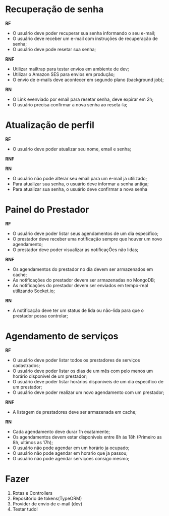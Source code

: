 # Recuperação de senha

**RF**

- O usuário deve poder recuperar sua senha informando  o seu e-mail;
- O usuário deve receber um e-mail com instruções de recuperação de senha;
- O usuário deve pode resetar sua senha;

**RNF**

- Utilizar mailtrap para testar envios em ambiente de dev;
- Utilizar o Amazon SES para envios em produção;
- O envio de e-mails deve acontecer em segundo plano (background job);

**RN**

- O Link evenviado por email para resetar senha, deve expirar em 2h;
- O usuário precisa confirmar a nova senha ao reseta-la;

# Atualização de perfil

**RF**

- O usuário deve poder atualizar seu nome, email e senha;

**RNF**

**RN**

- O usuário não pode alterar seu email para um e-mail ja utilizado;
- Para atualizar sua senha, o usuário deve informar a senha antiga;
- Para atualizar sua senha, o usuário deve confirmar a nova senha

# Painel do Prestador

**RF**

- O usuário deve poder listar seus agendamentos de um dia específico;
- O prestador deve receber uma notificação sempre que houver um novo agendamento;
- O prestador deve poder visualizar as notificaçÕes não lidas;

**RNF**

- Os agendamentos do prestador no dia devem ser armazenados em cache;
- As notificações do prestador devem ser armazenadas no MongoDB;
- As notificações do prestador devem ser enviados em tempo-real utilizando Socket.io;


**RN**

- A notificação deve ter um status de lida ou não-lida para que o prestador possa controlar;

# Agendamento de serviços

**RF**

- O usuário deve poder listar todos os prestadores de serviços cadastrados;
- O usuário deve poder listar os dias de um mês com pelo menos um horário disponivel de um prestador;
- O usuário deve poder listar horários disponiveis de um dia especifico de um prestador;
- O usuário deve poder realizar um novo agendamento com um prestador;

**RNF**

- A listagem de prestadores deve ser armazenada em cache;

**RN**

- Cada agendamento deve durar 1h exatamente;
- Os agendamentos devem estar disponiveis entre 8h ás 18h (Primeiro as 8h, ultimos as 17h);
- O usuário não pode agendar em um horário ja ocupado;
- O usuário não pode agendar em horario que ja passou;
- O usuário não pode agendar serviçoes consigo mesmo;



# Fazer

  1. Rotas e Controllers
  2. Repositório de tokens(TypeORM)
  3. Provider de envio de e-mail (dev)
  4. Testar tudo!
